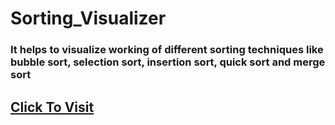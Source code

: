 # Sorting_Visualizer
### It helps to visualize working of different sorting techniques like bubble sort, selection sort, insertion sort, quick sort and merge sort
## [Click To Visit](https://pranjal0515.github.io/Sorting_Visualizer/)
